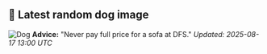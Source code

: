 ## 🐶 Latest random dog image
![Dog](https://images.dog.ceo/breeds/terrier-tibetan/n02097474_5523.jpg)
**Advice:** "Never pay full price for a sofa at DFS."
*Updated: 2025-08-17 13:00 UTC*
